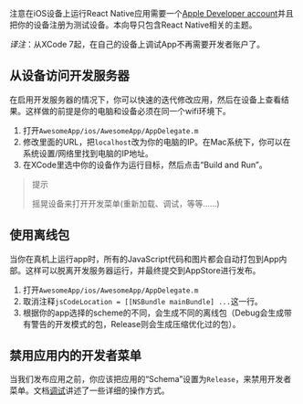 注意在iOS设备上运行React Native应用需要一个[Apple Developer account](https://developer.apple.com/register)并且把你的设备注册为测试设备。本向导只包含React Native相关的主题。

_译注_：从XCode 7起，在自己的设备上调试App不再需要开发者账户了。

## 从设备访问开发服务器

在启用开发服务器的情况下，你可以快速的迭代修改应用，然后在设备上查看结果。这样做的前提是你的电脑和设备必须在同一个wifi环境下。

1. 打开`AwesomeApp/ios/AwesomeApp/AppDelegate.m`
2. 修改里面的URL，把`localhost`改为你的电脑的IP。在Mac系统下，你可以在系统设置/网络里找到电脑的IP地址。
3. 在XCode里选中你的设备作为运行目标，然后点击“Build and Run”。

> 提示
>
> 摇晃设备来打开开发菜单(重新加载、调试，等等……)

## 使用离线包

当你在真机上运行app时，所有的JavaScript代码和图片都会自动打包到App内部。这样可以脱离开发服务器运行，并最终提交到AppStore进行发布。

1. 打开`AwesomeApp/ios/AwesomeApp/AppDelegate.m`
2. 取消注释`jsCodeLocation = [[NSBundle mainBundle] ...`这一行。
3. 根据你的app选择的scheme的不同，会生成不同的离线包（Debug会生成带有警告的开发模式的包，Release则会生成压缩优化过的包）。

## 禁用应用内的开发者菜单

当我们发布应用之前，你应该把应用的“Schema”设置为`Release`，来禁用开发者菜单。文档[调试](debugging.html#debugging-react-native-apps)讲述了一些详细的操作方式。
